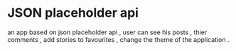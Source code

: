 # JSON placeholder api
 an app based on json placeholder api , user can see his posts , thier comments , add stories to favourites , change the theme of the application .
